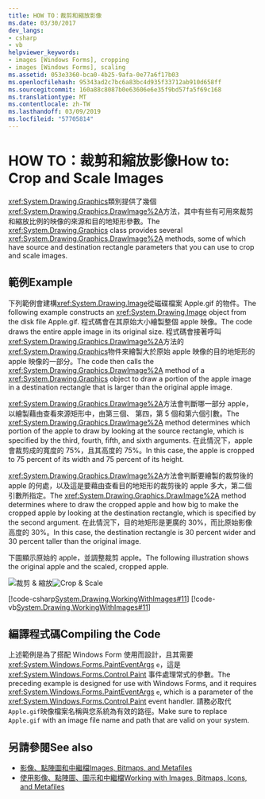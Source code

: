 ```yaml
---
title: HOW TO：裁剪和縮放影像
ms.date: 03/30/2017
dev_langs:
- csharp
- vb
helpviewer_keywords:
- images [Windows Forms], cropping
- images [Windows Forms], scaling
ms.assetid: 053e3360-bca0-4b25-9afa-0e77a6f17b03
ms.openlocfilehash: 95343ad2c7bc6a83bc4d935f33712ab910d658ff
ms.sourcegitcommit: 160a88c8087b0e63606e6e35f9bd57fa5f69c168
ms.translationtype: MT
ms.contentlocale: zh-TW
ms.lasthandoff: 03/09/2019
ms.locfileid: "57705814"
---
```

# <a name="how-to-crop-and-scale-images"></a><span data-ttu-id="20e81-102">HOW TO：裁剪和縮放影像</span><span class="sxs-lookup"><span data-stu-id="20e81-102">How to: Crop and Scale Images</span></span>
<span data-ttu-id="20e81-103"><xref:System.Drawing.Graphics>類別提供了幾個<xref:System.Drawing.Graphics.DrawImage%2A>方法，其中有些有可用來裁剪和縮放比例的映像的來源和目的地矩形參數。</span><span class="sxs-lookup"><span data-stu-id="20e81-103">The <xref:System.Drawing.Graphics> class provides several <xref:System.Drawing.Graphics.DrawImage%2A> methods, some of which have source and destination rectangle parameters that you can use to crop and scale images.</span></span>  
  
## <a name="example"></a><span data-ttu-id="20e81-104">範例</span><span class="sxs-lookup"><span data-stu-id="20e81-104">Example</span></span>  
 <span data-ttu-id="20e81-105">下列範例會建構<xref:System.Drawing.Image>從磁碟檔案 Apple.gif 的物件。</span><span class="sxs-lookup"><span data-stu-id="20e81-105">The following example constructs an <xref:System.Drawing.Image> object from the disk file Apple.gif.</span></span> <span data-ttu-id="20e81-106">程式碼會在其原始大小繪製整個 apple 映像。</span><span class="sxs-lookup"><span data-stu-id="20e81-106">The code draws the entire apple image in its original size.</span></span> <span data-ttu-id="20e81-107">程式碼會接著呼叫<xref:System.Drawing.Graphics.DrawImage%2A>方法的<xref:System.Drawing.Graphics>物件来繪製大於原始 apple 映像的目的地矩形的 apple 映像的一部分。</span><span class="sxs-lookup"><span data-stu-id="20e81-107">The code then calls the <xref:System.Drawing.Graphics.DrawImage%2A> method of a <xref:System.Drawing.Graphics> object to draw a portion of the apple image in a destination rectangle that is larger than the original apple image.</span></span>  
  
 <span data-ttu-id="20e81-108"><xref:System.Drawing.Graphics.DrawImage%2A>方法會判斷哪一部分 apple，以繪製藉由查看來源矩形中，由第三個、 第四，第 5 個和第六個引數。</span><span class="sxs-lookup"><span data-stu-id="20e81-108">The <xref:System.Drawing.Graphics.DrawImage%2A> method determines which portion of the apple to draw by looking at the source rectangle, which is specified by the third, fourth, fifth, and sixth arguments.</span></span> <span data-ttu-id="20e81-109">在此情況下，apple 會裁剪成的寬度的 75%，且其高度的 75%。</span><span class="sxs-lookup"><span data-stu-id="20e81-109">In this case, the apple is cropped to 75 percent of its width and 75 percent of its height.</span></span>  
  
 <span data-ttu-id="20e81-110"><xref:System.Drawing.Graphics.DrawImage%2A>方法會判斷要繪製的裁剪後的 apple 的何處，以及這是要藉由查看目的地矩形的裁剪後的 apple 多大，第二個引數所指定。</span><span class="sxs-lookup"><span data-stu-id="20e81-110">The <xref:System.Drawing.Graphics.DrawImage%2A> method determines where to draw the cropped apple and how big to make the cropped apple by looking at the destination rectangle, which is specified by the second argument.</span></span> <span data-ttu-id="20e81-111">在此情況下，目的地矩形是更廣的 30%，而比原始影像高度的 30%。</span><span class="sxs-lookup"><span data-stu-id="20e81-111">In this case, the destination rectangle is 30 percent wider and 30 percent taller than the original image.</span></span>  
  
 <span data-ttu-id="20e81-112">下圖顯示原始的 apple，並調整裁剪 apple。</span><span class="sxs-lookup"><span data-stu-id="20e81-112">The following illustration shows the original apple and the scaled, cropped apple.</span></span>  
  
 <span data-ttu-id="20e81-113">![裁剪 & 縮放](./media/cscropscale1.png "csCropScale1")</span><span class="sxs-lookup"><span data-stu-id="20e81-113">![Crop & Scale](./media/cscropscale1.png "csCropScale1")</span></span>  
  
 [!code-csharp[System.Drawing.WorkingWithImages#11](~/samples/snippets/csharp/VS_Snippets_Winforms/System.Drawing.WorkingWithImages/CS/Class1.cs#11)]
 [!code-vb[System.Drawing.WorkingWithImages#11](~/samples/snippets/visualbasic/VS_Snippets_Winforms/System.Drawing.WorkingWithImages/VB/Class1.vb#11)]  
  
## <a name="compiling-the-code"></a><span data-ttu-id="20e81-114">編譯程式碼</span><span class="sxs-lookup"><span data-stu-id="20e81-114">Compiling the Code</span></span>  
 <span data-ttu-id="20e81-115">上述範例是為了搭配 Windows Form 使用而設計，且其需要 <xref:System.Windows.Forms.PaintEventArgs> `e`，這是 <xref:System.Windows.Forms.Control.Paint> 事件處理常式的參數。</span><span class="sxs-lookup"><span data-stu-id="20e81-115">The preceding example is designed for use with Windows Forms, and it requires <xref:System.Windows.Forms.PaintEventArgs> `e`, which is a parameter of the <xref:System.Windows.Forms.Control.Paint> event handler.</span></span> <span data-ttu-id="20e81-116">請務必取代`Apple.gif`映像檔案名稱與您系統為有效的路徑。</span><span class="sxs-lookup"><span data-stu-id="20e81-116">Make sure to replace `Apple.gif` with an image file name and path that are valid on your system.</span></span>  
  
## <a name="see-also"></a><span data-ttu-id="20e81-117">另請參閱</span><span class="sxs-lookup"><span data-stu-id="20e81-117">See also</span></span>
- [<span data-ttu-id="20e81-118">影像、點陣圖和中繼檔</span><span class="sxs-lookup"><span data-stu-id="20e81-118">Images, Bitmaps, and Metafiles</span></span>](images-bitmaps-and-metafiles.md)
- [<span data-ttu-id="20e81-119">使用影像、點陣圖、圖示和中繼檔</span><span class="sxs-lookup"><span data-stu-id="20e81-119">Working with Images, Bitmaps, Icons, and Metafiles</span></span>](working-with-images-bitmaps-icons-and-metafiles.md)
